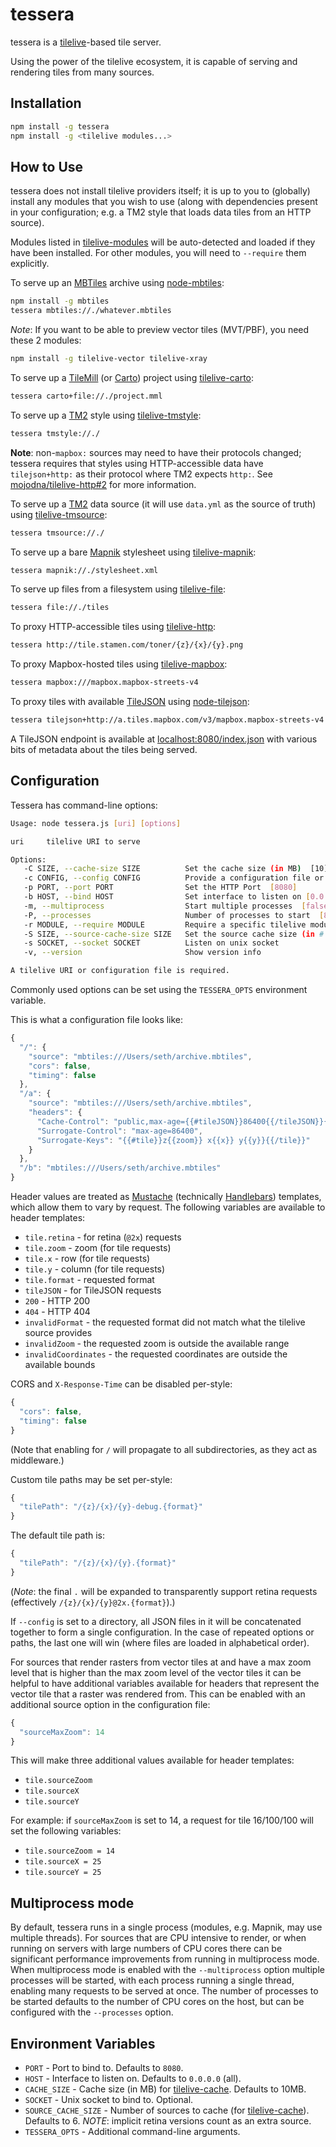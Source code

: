 # tessera

tessera is a [tilelive](https://github.com/mapbox/tilelive.js)-based tile
server.

Using the power of the tilelive ecosystem, it is capable of serving and
rendering tiles from many sources.

## Installation

```bash
npm install -g tessera
npm install -g <tilelive modules...>
```

## How to Use

tessera does not install tilelive providers itself; it is up to you to
(globally) install any modules that you wish to use (along with dependencies
present in your configuration; e.g. a TM2 style that loads data tiles from an
HTTP source).

Modules listed in
[tilelive-modules](https://github.com/mojodna/tilelive-modules) will be
auto-detected and loaded if they have been installed. For other modules, you
will need to `--require` them explicitly.

To serve up an [MBTiles](https://www.mapbox.com/developers/mbtiles/) archive
using [node-mbtiles](https://github.com/mapbox/node-mbtiles):

```bash
npm install -g mbtiles
tessera mbtiles://./whatever.mbtiles
```

_Note_: If you want to be able to preview vector tiles (MVT/PBF), you need these 2 modules:

```bash
npm install -g tilelive-vector tilelive-xray
```

To serve up a [TileMill](https://www.mapbox.com/tilemill/) (or
[Carto](https://github.com/mapbox/carto)) project using
[tilelive-carto](https://github.com/mojodna/tilelive-carto):

```bash
tessera carto+file://./project.mml
```

To serve up a [TM2](https://github.com/mapbox/tm2) style using
[tilelive-tmstyle](https://github.com/mojodna/tilelive-tmstyle):

```bash
tessera tmstyle://./
```

**Note**: non-`mapbox:` sources may need to have their protocols changed;
tessera requires that styles using HTTP-accessible data have `tilejson+http:`
as their protocol where TM2 expects `http:`.  See
[mojodna/tilelive-http#2](https://github.com/mojodna/tilelive-http/issues/2)
for more information.

To serve up a [TM2](https://github.com/mapbox/tm2) data source (it will use
`data.yml` as the source of truth) using
[tilelive-tmsource](https://github.com/mojodna/tilelive-tmsource):

```bash
tessera tmsource://./
```

To serve up a bare [Mapnik](https://github.com/mapnik/mapnik) stylesheet using
[tilelive-mapnik](https://github.com/mapbox/tilelive-mapnik):

```bash
tessera mapnik://./stylesheet.xml
```

To serve up files from a filesystem using
[tilelive-file](https://github.com/mapbox/tilelive-file):

```bash
tessera file://./tiles
```

To proxy HTTP-accessible tiles using
[tilelive-http](https://github.com/mojodna/tilelive-http):

```bash
tessera http://tile.stamen.com/toner/{z}/{x}/{y}.png
```

To proxy Mapbox-hosted tiles using
[tilelive-mapbox](https://github.com/mojodna/tilelive-mapbox):

```bash
tessera mapbox:///mapbox.mapbox-streets-v4
```

To proxy tiles with available
[TileJSON](https://www.mapbox.com/developers/tilejson/) using
[node-tilejson](https://github.com/mapbox/node-tilejson):

```bash
tessera tilejson+http://a.tiles.mapbox.com/v3/mapbox.mapbox-streets-v4.json
```

A TileJSON endpoint is available at
[localhost:8080/index.json](http://localhost:8080/index.json) with various bits
of metadata about the tiles being served.

## Configuration

Tessera has command-line options:

```bash
Usage: node tessera.js [uri] [options]

uri     tilelive URI to serve

Options:
   -C SIZE, --cache-size SIZE          Set the cache size (in MB)  [10]
   -c CONFIG, --config CONFIG          Provide a configuration file or directory
   -p PORT, --port PORT                Set the HTTP Port  [8080]
   -b HOST, --bind HOST                Set interface to listen on [0.0.0.0]
   -m, --multiprocess                  Start multiple processes  [false]
   -P, --processes                     Number of processes to start  [8]
   -r MODULE, --require MODULE         Require a specific tilelive module
   -S SIZE, --source-cache-size SIZE   Set the source cache size (in # of sources)  [10]
   -s SOCKET, --socket SOCKET          Listen on unix socket
   -v, --version                       Show version info

A tilelive URI or configuration file is required.
```

Commonly used options can be set using the `TESSERA_OPTS` environment variable.

This is what a configuration file looks like:

```javascript
{
  "/": {
    "source": "mbtiles:///Users/seth/archive.mbtiles",
    "cors": false,
    "timing": false
  },
  "/a": {
    "source": "mbtiles:///Users/seth/archive.mbtiles",
    "headers": {
      "Cache-Control": "public,max-age={{#tileJSON}}86400{{/tileJSON}}{{#tile}}3600{{/tile}}",
      "Surrogate-Control": "max-age=86400",
      "Surrogate-Keys": "{{#tile}}z{{zoom}} x{{x}} y{{y}}{{/tile}}"
    }
  },
  "/b": "mbtiles:///Users/seth/archive.mbtiles"
}
```

Header values are treated as
[Mustache](http://mustache.github.io/mustache.5.html) (technically
[Handlebars](http://handlebarsjs.com/)) templates, which allow them to vary by
request. The following variables are available to header templates:

* `tile.retina` - for retina (`@2x`) requests
* `tile.zoom` - zoom (for tile requests)
* `tile.x` - row (for tile requests)
* `tile.y` - column (for tile requests)
* `tile.format` - requested format
* `tileJSON` - for TileJSON requests
* `200` - HTTP 200
* `404` - HTTP 404
* `invalidFormat` - the requested format did not match what the tilelive source
  provides
* `invalidZoom` - the requested zoom is outside the available range
* `invalidCoordinates` - the requested coordinates are outside the available bounds

CORS and `X-Response-Time` can be disabled per-style:

```javascript
{
  "cors": false,
  "timing": false
}
```

(Note that enabling for `/` will propagate to all subdirectories, as they act
as middleware.)

Custom tile paths may be set per-style:

```javascript
{
  "tilePath": "/{z}/{x}/{y}-debug.{format}"
}
```

The default tile path is:

```javascript
{
  "tilePath": "/{z}/{x}/{y}.{format}"
}
```

(_Note_: the final `.` will be expanded to transparently support retina
requests (effectively `/{z}/{x}/{y}@2x.{format}`).)

If `--config` is set to a directory, all JSON files in it will be concatenated
together to form a single configuration. In the case of repeated options or
paths, the last one will win (where files are loaded in alphabetical order).

For sources that render rasters from vector tiles at and have a max zoom level
that is higher than the max zoom level of the vector tiles it can be helpful to
have additional variables available for headers that represent the vector tile
that a raster was rendered from. This can be enabled with an additional source
option in the configuration file:

```javascript
{
  "sourceMaxZoom": 14
}
```

This will make three additional values available for header templates:
* `tile.sourceZoom`
* `tile.sourceX`
* `tile.sourceY`

For example: if `sourceMaxZoom` is set to 14, a request for tile 16/100/100
will set the following variables:

* `tile.sourceZoom = 14`
* `tile.sourceX = 25`
* `tile.sourceY = 25`

## Multiprocess mode

By default, tessera runs in a single process (modules, e.g. Mapnik, may use
multiple threads). For sources that are CPU intensive  to render, or when
running on servers with large numbers of CPU cores there can be significant
performance improvements from running in multiprocess mode. When multiprocess
mode is enabled with the `--multiprocess` option multiple processes will be
started, with each process running a single thread, enabling many requests to be
served at once. The number of processes to be started defaults to the number of
CPU cores on the host, but can be configured with the `--processes` option.

## Environment Variables

* `PORT` - Port to bind to. Defaults to `8080`.
* `HOST` - Interface to listen on. Defaults to `0.0.0.0` (all).
* `CACHE_SIZE` - Cache size (in MB) for
  [tilelive-cache](https://github.com/mojodna/tilelive-cache). Defaults to
  10MB.
* `SOCKET` - Unix socket to bind to. Optional.
* `SOURCE_CACHE_SIZE` - Number of sources to cache (for
  [tilelive-cache](https://github.com/mojodna/tilelive-cache)). Defaults to 6.
  *NOTE*: implicit retina versions count as an extra source.
* `TESSERA_OPTS` - Additional command-line arguments.
